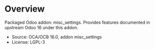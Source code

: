 # Overview

Packaged Odoo addon: misc_settings. Provides features documented in upstream Odoo 16 under this addon.

- Source: OCA/OCB 16.0, addon misc_settings
- License: LGPL-3
